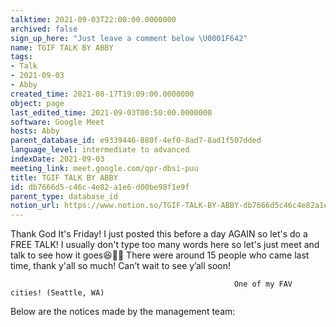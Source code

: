 ```yaml
---
talktime: 2021-09-03T22:00:00.0000000
archived: false
sign_up_here: "Just leave a comment below \U0001F642"
name: TGIF TALK BY ABBY
tags:
- Talk
- 2021-09-03
- Abby
created_time: 2021-08-17T19:09:00.0000000
object: page
last_edited_time: 2021-09-03T00:50:00.0000000
software: Google Meet
hosts: Abby
parent_database_id: e9339446-880f-4ef0-8ad7-8ad1f507dded
language_level: intermediate to advanced
indexDate: 2021-09-03
meeting_link: meet.google.com/qpr-dbsi-puu
title: TGIF TALK BY ABBY
id: db7666d5-c46c-4e82-a1e6-d00be98f1e9f
parent_type: database_id
notion_url: https://www.notion.so/TGIF-TALK-BY-ABBY-db7666d5c46c4e82a1e6d00be98f1e9f
---
```


Thank God It's Friday! I just posted this before a day AGAIN so let's do a FREE TALK!
I usually don't type too many words here so let's just meet and talk to see how it goes😆👍🏻
There were around 15 people who came last time, thank y'all so much!
Can’t wait to see y’all soon!




                                                      One of my FAV cities! (Seattle, WA)







Below are the notices made by the management team: 


